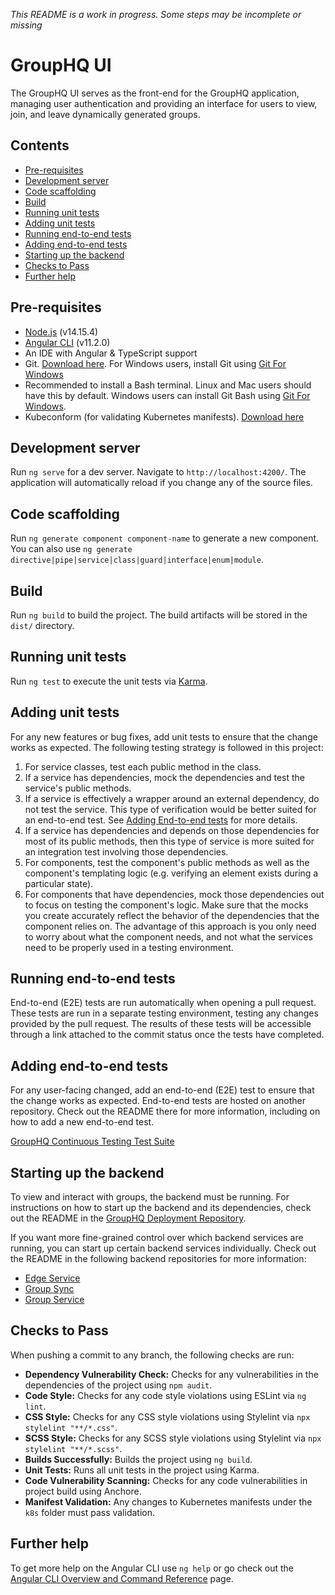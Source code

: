 _This README is a work in progress. Some steps may be incomplete or missing_

# GroupHQ UI

The GroupHQ UI serves as the front-end for the GroupHQ application, managing user authentication and providing an
interface for users to view, join, and leave dynamically generated groups.

## Contents

- [Pre-requisites](#pre-requisites)
- [Development server](#development-server)
- [Code scaffolding](#code-scaffolding)
- [Build](#build)
- [Running unit tests](#running-unit-tests)
- [Adding unit tests](#adding-unit-tests)
- [Running end-to-end tests](#running-end-to-end-tests)
- [Adding end-to-end tests](#adding-end-to-end-tests)
- [Starting up the backend](#starting-up-the-backend)
- [Checks to Pass](#checks-to-pass)
- [Further help](#further-help)

## Pre-requisites

- [Node.js](https://nodejs.org/en/) (v14.15.4)
- [Angular CLI](https://angular.io/cli) (v11.2.0)
- An IDE with Angular & TypeScript support
- Git. [Download here](https://git-scm.com/book/en/v2/Getting-Started-Installing-Git). For Windows users, install
  Git using [Git For Windows](https://gitforwindows.org/)
- Recommended to install a Bash terminal. Linux and Mac users should have this by default. Windows users can install
  Git Bash using [Git For Windows](https://gitforwindows.org/).
- Kubeconform (for validating Kubernetes manifests). [Download here](https://github.com/yannh/kubeconform?tab=readme-ov-file#Installation)

## Development server

Run `ng serve` for a dev server. Navigate to `http://localhost:4200/`. The application will automatically reload if you
change any of the source files.

## Code scaffolding

Run `ng generate component component-name` to generate a new component. You can also use
`ng generate directive|pipe|service|class|guard|interface|enum|module`.

## Build

Run `ng build` to build the project. The build artifacts will be stored in the `dist/` directory.

## Running unit tests

Run `ng test` to execute the unit tests via [Karma](https://karma-runner.github.io).

## Adding unit tests

For any new features or bug fixes, add unit tests to ensure that the change works as expected. The following testing
strategy is followed in this project:

1. For service classes, test each public method in the class.
2. If a service has dependencies, mock the dependencies and test the service's public methods.
3. If a service is effectively a wrapper around an external dependency, do not test the service. This type of
   verification would be better suited for an end-to-end test. See [Adding End-to-end tests](#adding-end-to-end-tests)
   for more details.
4. If a service has dependencies and depends on those dependencies for most of its public methods, then this type of
   service is more suited for an integration test involving those dependencies.
5. For components, test the component's public methods as well as the component's templating logic (e.g. verifying an
   element exists during a particular state).
6. For components that have dependencies, mock those dependencies out to focus on testing the component's logic. Make
   sure that the mocks you create accurately reflect the behavior of the dependencies that the component relies on. The
   advantage of this approach is you only need to worry about what the component needs, and not what the services need to
   be properly used in a testing environment.

## Running end-to-end tests

End-to-end (E2E) tests are run automatically when opening a pull request. These tests are run in a separate testing
environment, testing any changes provided by the pull request. The results of these tests will be accessible
through a link attached to the commit status once the tests have completed.

## Adding end-to-end tests

For any user-facing changed, add an end-to-end (E2E) test to ensure that the change works as expected.
End-to-end tests are hosted on another repository. Check out the README there for more information,
including on how to add a new end-to-end test.

[GroupHQ Continuous Testing Test Suite](https://github.com/GroupHQ/grouphq-continuous-testing-test-suite)

## Starting up the backend

To view and interact with groups, the backend must be running. For instructions on how to start up the backend
and its dependencies, check out the README in the [GroupHQ Deployment Repository](https://github.com/GroupHQ/groupHQ-deployment).

If you want more fine-grained control over which backend services are running, you can start up certain backend services
individually. Check out the README in the following backend repositories for more information:

- [Edge Service](https://github.com/GroupHQ/edge-service)
- [Group Sync](https://github.com/GroupHQ/group-sync)
- [Group Service](https://github.com/GroupHQ/group-service)

## Checks to Pass

When pushing a commit to any branch, the following checks are run:

- **Dependency Vulnerability Check:** Checks for any vulnerabilities in the dependencies of the project using
  `npm audit`.
- **Code Style:** Checks for any code style violations using ESLint via `ng lint`.
- **CSS Style:** Checks for any CSS style violations using Stylelint via `npx stylelint "**/*.css"`.
- **SCSS Style:** Checks for any SCSS style violations using Stylelint via `npx stylelint "**/*.scss"`.
- **Builds Successfully:** Builds the project using `ng build`.
- **Unit Tests:** Runs all unit tests in the project using Karma.
- **Code Vulnerability Scanning:** Checks for any code vulnerabilities in project build using Anchore.
- **Manifest Validation:** Any changes to Kubernetes manifests under the `k8s` folder must pass validation.

## Further help

To get more help on the Angular CLI use `ng help` or go check out the [Angular CLI Overview and Command Reference](https://angular.io/cli)
page.
